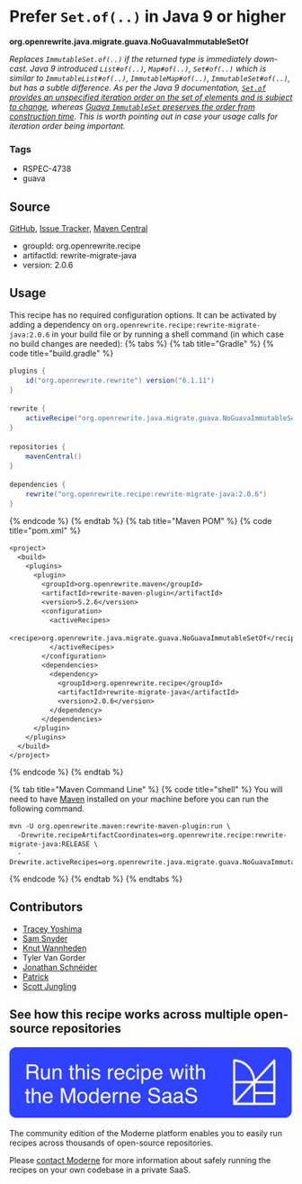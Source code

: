 # Prefer `Set.of(..)` in Java 9 or higher

**org.openrewrite.java.migrate.guava.NoGuavaImmutableSetOf**

_Replaces `ImmutableSet.of(..)` if the returned type is immediately down-cast.
  Java 9 introduced `List#of(..)`, `Map#of(..)`, `Set#of(..)` which is similar to `ImmutableList#of(..)`, `ImmutableMap#of(..)`, `ImmutableSet#of(..)`, but has a subtle difference.
  As per the Java 9 documentation, [`Set.of` provides an unspecified iteration order on the set of elements and is subject to change](https://docs.oracle.com/javase/9/docs/api/java/util/Set.html), whereas [Guava `ImmutableSet` preserves the order from construction time](https://github.com/google/guava/wiki/ImmutableCollectionsExplained#how).
  This is worth pointing out in case your usage calls for iteration order being important._

### Tags

* RSPEC-4738
* guava

## Source

[GitHub](https://github.com/openrewrite/rewrite-migrate-java/blob/main/src/main/java/org/openrewrite/java/migrate/guava/NoGuavaImmutableSetOf.java), [Issue Tracker](https://github.com/openrewrite/rewrite-migrate-java/issues), [Maven Central](https://central.sonatype.com/artifact/org.openrewrite.recipe/rewrite-migrate-java/2.0.6/jar)

* groupId: org.openrewrite.recipe
* artifactId: rewrite-migrate-java
* version: 2.0.6


## Usage

This recipe has no required configuration options. It can be activated by adding a dependency on `org.openrewrite.recipe:rewrite-migrate-java:2.0.6` in your build file or by running a shell command (in which case no build changes are needed): 
{% tabs %}
{% tab title="Gradle" %}
{% code title="build.gradle" %}
```groovy
plugins {
    id("org.openrewrite.rewrite") version("6.1.11")
}

rewrite {
    activeRecipe("org.openrewrite.java.migrate.guava.NoGuavaImmutableSetOf")
}

repositories {
    mavenCentral()
}

dependencies {
    rewrite("org.openrewrite.recipe:rewrite-migrate-java:2.0.6")
}
```
{% endcode %}
{% endtab %}
{% tab title="Maven POM" %}
{% code title="pom.xml" %}
```markup
<project>
  <build>
    <plugins>
      <plugin>
        <groupId>org.openrewrite.maven</groupId>
        <artifactId>rewrite-maven-plugin</artifactId>
        <version>5.2.6</version>
        <configuration>
          <activeRecipes>
            <recipe>org.openrewrite.java.migrate.guava.NoGuavaImmutableSetOf</recipe>
          </activeRecipes>
        </configuration>
        <dependencies>
          <dependency>
            <groupId>org.openrewrite.recipe</groupId>
            <artifactId>rewrite-migrate-java</artifactId>
            <version>2.0.6</version>
          </dependency>
        </dependencies>
      </plugin>
    </plugins>
  </build>
</project>
```
{% endcode %}
{% endtab %}

{% tab title="Maven Command Line" %}
{% code title="shell" %}
You will need to have [Maven](https://maven.apache.org/download.cgi) installed on your machine before you can run the following command.

```shell
mvn -U org.openrewrite.maven:rewrite-maven-plugin:run \
  -Drewrite.recipeArtifactCoordinates=org.openrewrite.recipe:rewrite-migrate-java:RELEASE \
  -Drewrite.activeRecipes=org.openrewrite.java.migrate.guava.NoGuavaImmutableSetOf
```
{% endcode %}
{% endtab %}
{% endtabs %}

## Contributors
* [Tracey Yoshima](mailto:tracey.yoshima@gmail.com)
* [Sam Snyder](mailto:sam@moderne.io)
* [Knut Wannheden](mailto:knut@moderne.io)
* Tyler Van Gorder
* [Jonathan Schnéider](mailto:jkschneider@gmail.com)
* [Patrick](mailto:patway99@gmail.com)
* [Scott Jungling](mailto:scott.jungling@gmail.com)


## See how this recipe works across multiple open-source repositories

[![Moderne Link Image](/.gitbook/assets/ModerneRecipeButton.png)](https://app.moderne.io/recipes/org.openrewrite.java.migrate.guava.NoGuavaImmutableSetOf)

The community edition of the Moderne platform enables you to easily run recipes across thousands of open-source repositories.

Please [contact Moderne](https://moderne.io/product) for more information about safely running the recipes on your own codebase in a private SaaS.

